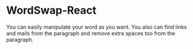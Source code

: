 # WordSwap-React
You can easily manipulate your word as you want. You also can find links and mails from the paragraph and remove extra spaces too from the paragraph.
